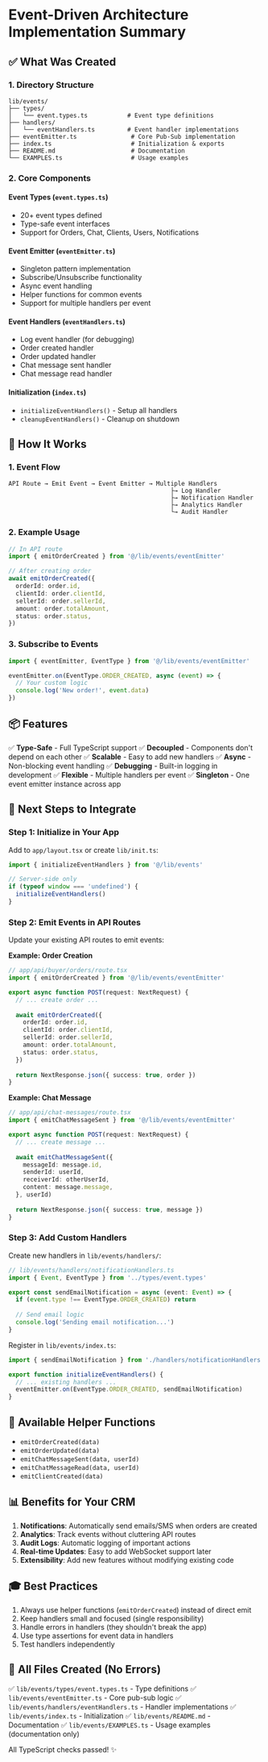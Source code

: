 # Event-Driven Architecture Implementation Summary

## ✅ What Was Created

### 1. Directory Structure
```
lib/events/
├── types/
│   └── event.types.ts           # Event type definitions
├── handlers/
│   └── eventHandlers.ts         # Event handler implementations
├── eventEmitter.ts               # Core Pub-Sub implementation
├── index.ts                      # Initialization & exports
├── README.md                     # Documentation
└── EXAMPLES.ts                   # Usage examples
```

### 2. Core Components

#### Event Types (`event.types.ts`)
- 20+ event types defined
- Type-safe event interfaces
- Support for Orders, Chat, Clients, Users, Notifications

#### Event Emitter (`eventEmitter.ts`)
- Singleton pattern implementation
- Subscribe/Unsubscribe functionality
- Async event handling
- Helper functions for common events
- Support for multiple handlers per event

#### Event Handlers (`eventHandlers.ts`)
- Log event handler (for debugging)
- Order created handler
- Order updated handler
- Chat message sent handler
- Chat message read handler

#### Initialization (`index.ts`)
- `initializeEventHandlers()` - Setup all handlers
- `cleanupEventHandlers()` - Cleanup on shutdown

## 🎯 How It Works

### 1. Event Flow

```
API Route → Emit Event → Event Emitter → Multiple Handlers
                                             ├→ Log Handler
                                             ├→ Notification Handler
                                             ├→ Analytics Handler
                                             └→ Audit Handler
```

### 2. Example Usage

```typescript
// In API route
import { emitOrderCreated } from '@/lib/events/eventEmitter'

// After creating order
await emitOrderCreated({
  orderId: order.id,
  clientId: order.clientId,
  sellerId: order.sellerId,
  amount: order.totalAmount,
  status: order.status,
})
```

### 3. Subscribe to Events

```typescript
import { eventEmitter, EventType } from '@/lib/events/eventEmitter'

eventEmitter.on(EventType.ORDER_CREATED, async (event) => {
  // Your custom logic
  console.log('New order!', event.data)
})
```

## 📦 Features

✅ **Type-Safe** - Full TypeScript support
✅ **Decoupled** - Components don't depend on each other
✅ **Scalable** - Easy to add new handlers
✅ **Async** - Non-blocking event handling
✅ **Debugging** - Built-in logging in development
✅ **Flexible** - Multiple handlers per event
✅ **Singleton** - One event emitter instance across app

## 🚀 Next Steps to Integrate

### Step 1: Initialize in Your App

Add to `app/layout.tsx` or create `lib/init.ts`:

```typescript
import { initializeEventHandlers } from '@/lib/events'

// Server-side only
if (typeof window === 'undefined') {
  initializeEventHandlers()
}
```

### Step 2: Emit Events in API Routes

Update your existing API routes to emit events:

**Example: Order Creation**
```typescript
// app/api/buyer/orders/route.tsx
import { emitOrderCreated } from '@/lib/events/eventEmitter'

export async function POST(request: NextRequest) {
  // ... create order ...
  
  await emitOrderCreated({
    orderId: order.id,
    clientId: order.clientId,
    sellerId: order.sellerId,
    amount: order.totalAmount,
    status: order.status,
  })
  
  return NextResponse.json({ success: true, order })
}
```

**Example: Chat Message**
```typescript
// app/api/chat-messages/route.tsx
import { emitChatMessageSent } from '@/lib/events/eventEmitter'

export async function POST(request: NextRequest) {
  // ... create message ...
  
  await emitChatMessageSent({
    messageId: message.id,
    senderId: userId,
    receiverId: otherUserId,
    content: message.message,
  }, userId)
  
  return NextResponse.json({ success: true, message })
}
```

### Step 3: Add Custom Handlers

Create new handlers in `lib/events/handlers/`:

```typescript
// lib/events/handlers/notificationHandlers.ts
import { Event, EventType } from '../types/event.types'

export const sendEmailNotification = async (event: Event) => {
  if (event.type !== EventType.ORDER_CREATED) return
  
  // Send email logic
  console.log('Sending email notification...')
}
```

Register in `lib/events/index.ts`:

```typescript
import { sendEmailNotification } from './handlers/notificationHandlers'

export function initializeEventHandlers() {
  // ... existing handlers ...
  eventEmitter.on(EventType.ORDER_CREATED, sendEmailNotification)
}
```

## 🔧 Available Helper Functions

- `emitOrderCreated(data)`
- `emitOrderUpdated(data)`
- `emitChatMessageSent(data, userId)`
- `emitChatMessageRead(data, userId)`
- `emitClientCreated(data)`

## 📊 Benefits for Your CRM

1. **Notifications**: Automatically send emails/SMS when orders are created
2. **Analytics**: Track events without cluttering API routes
3. **Audit Logs**: Automatic logging of important actions
4. **Real-time Updates**: Easy to add WebSocket support later
5. **Extensibility**: Add new features without modifying existing code

## 🎓 Best Practices

1. Always use helper functions (`emitOrderCreated`) instead of direct emit
2. Keep handlers small and focused (single responsibility)
3. Handle errors in handlers (they shouldn't break the app)
4. Use type assertions for event data in handlers
5. Test handlers independently

## 📝 All Files Created (No Errors)

✅ `lib/events/types/event.types.ts` - Type definitions
✅ `lib/events/eventEmitter.ts` - Core pub-sub logic
✅ `lib/events/handlers/eventHandlers.ts` - Handler implementations
✅ `lib/events/index.ts` - Initialization
✅ `lib/events/README.md` - Documentation
✅ `lib/events/EXAMPLES.ts` - Usage examples (documentation only)

All TypeScript checks passed! ✨
